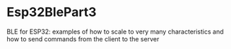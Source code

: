# Esp32BlePart3
BLE for ESP32: examples of how to scale to very many characteristics and how to send commands from the client to the server
